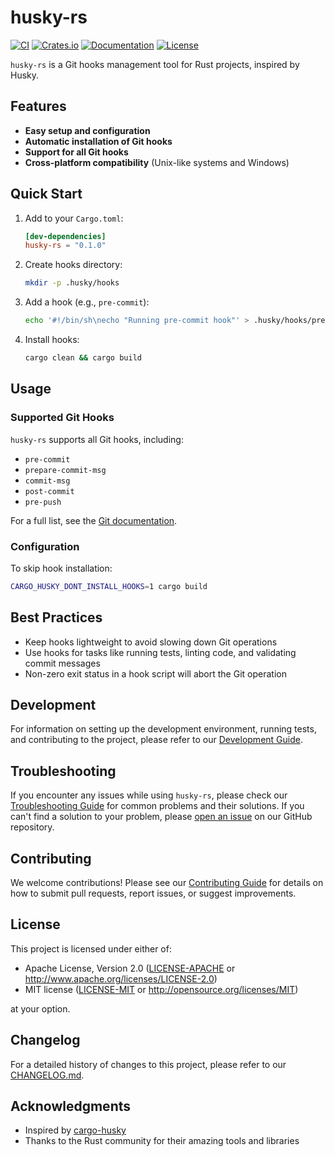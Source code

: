# husky-rs

[![CI](https://github.com/pplmx/husky-rs/workflows/CI/badge.svg)](https://github.com/pplmx/husky-rs/actions)
[![Crates.io](https://img.shields.io/crates/v/husky-rs.svg)](https://crates.io/crates/husky-rs)
[![Documentation](https://docs.rs/husky-rs/badge.svg)](https://docs.rs/husky-rs)
[![License](https://img.shields.io/badge/license-MIT%2FApache--2.0-blue.svg)](#license)

`husky-rs` is a Git hooks management tool for Rust projects, inspired by Husky.

## Features

- **Easy setup and configuration**
- **Automatic installation of Git hooks**
- **Support for all Git hooks**
- **Cross-platform compatibility** (Unix-like systems and Windows)

## Quick Start

1. Add to your `Cargo.toml`:

   ```toml
   [dev-dependencies]
   husky-rs = "0.1.0"
   ```

2. Create hooks directory:

   ```sh
   mkdir -p .husky/hooks
   ```

3. Add a hook (e.g., `pre-commit`):

   ```sh
   echo '#!/bin/sh\necho "Running pre-commit hook"' > .husky/hooks/pre-commit
   ```

4. Install hooks:

   ```sh
   cargo clean && cargo build
   ```

## Usage

### Supported Git Hooks

`husky-rs` supports all Git hooks, including:

- `pre-commit`
- `prepare-commit-msg`
- `commit-msg`
- `post-commit`
- `pre-push`

For a full list, see the [Git documentation](https://git-scm.com/docs/githooks).

### Configuration

To skip hook installation:

```sh
CARGO_HUSKY_DONT_INSTALL_HOOKS=1 cargo build
```

## Best Practices

- Keep hooks lightweight to avoid slowing down Git operations
- Use hooks for tasks like running tests, linting code, and validating commit messages
- Non-zero exit status in a hook script will abort the Git operation

## Development

For information on setting up the development environment, running tests, and contributing to the project, please refer to our [Development Guide](docs/development.md).

## Troubleshooting

If you encounter any issues while using `husky-rs`, please check our [Troubleshooting Guide](docs/troubleshooting.md) for common problems and their solutions. If you can't find a solution to your problem, please [open an issue](https://github.com/pplmx/husky-rs/issues) on our GitHub repository.

## Contributing

We welcome contributions! Please see our [Contributing Guide](CONTRIBUTING.md) for details on how to submit pull requests, report issues, or suggest improvements.

## License

This project is licensed under either of:

- Apache License, Version 2.0 ([LICENSE-APACHE](LICENSE-APACHE) or http://www.apache.org/licenses/LICENSE-2.0)
- MIT license ([LICENSE-MIT](LICENSE-MIT) or http://opensource.org/licenses/MIT)

at your option.

## Changelog

For a detailed history of changes to this project, please refer to our [CHANGELOG.md](CHANGELOG.md).

## Acknowledgments

- Inspired by [cargo-husky](https://github.com/rhysd/cargo-husky)
- Thanks to the Rust community for their amazing tools and libraries
